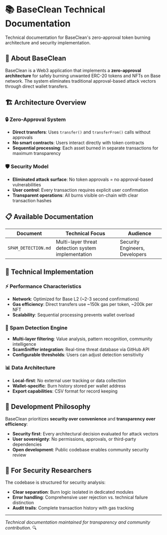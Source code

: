 # 📚 BaseClean Technical Documentation

Technical documentation for BaseClean's zero-approval token burning architecture and security implementation.

## 🎯 About BaseClean

BaseClean is a Web3 application that implements a **zero-approval architecture** for safely burning unwanted ERC-20 tokens and NFTs on Base network. The system eliminates traditional approval-based attack vectors through direct wallet transfers.

## 🏗️ **Architecture Overview**

### 🔒 **Zero-Approval System**
- **Direct transfers**: Uses `transfer()` and `transferFrom()` calls without approvals
- **No smart contracts**: Users interact directly with token contracts
- **Sequential processing**: Each asset burned in separate transactions for maximum transparency

### 🛡️ **Security Model**
- **Eliminated attack surface**: No token approvals = no approval-based vulnerabilities
- **User control**: Every transaction requires explicit user confirmation
- **Transparent operations**: All burns visible on-chain with clear transaction hashes

## 📋 **Available Documentation**

| Document | Technical Focus | Audience |
|----------|-----------------|----------|
| `SPAM_DETECTION.md` | Multi-layer threat detection system implementation | Security Engineers, Developers |

## 🔬 **Technical Implementation**

### ⚡ **Performance Characteristics**
- **Network**: Optimized for Base L2 (~2-3 second confirmations)
- **Gas efficiency**: Direct transfers use ~150k gas per token, ~200k per NFT
- **Scalability**: Sequential processing prevents wallet overload

### 🧠 **Spam Detection Engine**
- **Multi-layer filtering**: Value analysis, pattern recognition, community intelligence
- **ScamSniffer integration**: Real-time threat database via GitHub API
- **Configurable thresholds**: Users can adjust detection sensitivity

### 📊 **Data Architecture**
- **Local-first**: No external user tracking or data collection
- **Wallet-specific**: Burn history stored per wallet address
- **Export capabilities**: CSV format for record keeping

## 🔧 **Development Philosophy**

BaseClean prioritizes **security over convenience** and **transparency over efficiency**:

- **Security first**: Every architectural decision evaluated for attack vectors
- **User sovereignty**: No permissions, approvals, or third-party dependencies  
- **Open development**: Public codebase enables community security review

## 🤝 **For Security Researchers**

The codebase is structured for security analysis:
- **Clear separation**: Burn logic isolated in dedicated modules
- **Error handling**: Comprehensive user rejection vs. technical failure distinction
- **Audit trails**: Complete transaction history with gas tracking

---

*Technical documentation maintained for transparency and community contribution.* 🔍 